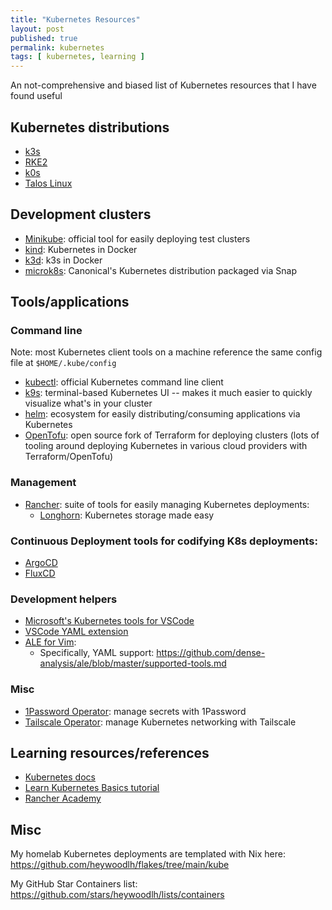 ```yaml
---
title: "Kubernetes Resources"
layout: post
published: true
permalink: kubernetes
tags: [ kubernetes, learning ]
---
```


An not-comprehensive and biased list of Kubernetes resources that I have found useful

## Kubernetes distributions
- [k3s](https://k3s.io/)
- [RKE2](https://docs.rke2.io/)
- [k0s](https://k0sproject.io/)
- [Talos Linux](https://www.talos.dev/)

## Development clusters
- [Minikube](https://minikube.sigs.k8s.io/docs/): official tool for easily deploying test clusters 
- [kind](https://github.com/kubernetes-sigs/kind): Kubernetes in Docker
- [k3d](https://k3d.io): k3s in Docker
- [microk8s](https://microk8s.io/): Canonical's Kubernetes distribution packaged via Snap

## Tools/applications

### Command line
Note: most Kubernetes client tools on a machine reference the same config file at `$HOME/.kube/config`

- [kubectl](https://kubernetes.io/docs/tasks/tools/#kubectl): official Kubernetes command line client
- [k9s](https://k9scli.io/): terminal-based Kubernetes UI -- makes it much easier to quickly visualize what's in your cluster
- [helm](https://helm.sh/): ecosystem for easily distributing/consuming applications via Kubernetes
- [OpenTofu](https://opentofu.org/): open source fork of Terraform for deploying clusters (lots of tooling around deploying Kubernetes in various cloud providers with Terraform/OpenTofu)

### Management
- [Rancher](https://ranchermanager.docs.rancher.com/): suite of tools for easily managing Kubernetes deployments:
  - [Longhorn](https://www.rancher.com/index.php/products/longhorn): Kubernetes storage made easy

### Continuous Deployment tools for codifying K8s deployments:
- [ArgoCD](https://argo-cd.readthedocs.io/en/stable/)
- [FluxCD](https://fluxcd.io/)

### Development helpers
- [Microsoft's Kubernetes tools for VSCode](https://code.visualstudio.com/docs/azure/kubernetes)
- [VSCode YAML extension](https://marketplace.visualstudio.com/items?itemName=redhat.vscode-yaml)
- [ALE for Vim](https://github.com/dense-analysis/ale):
  - Specifically, YAML support: https://github.com/dense-analysis/ale/blob/master/supported-tools.md

### Misc
- [1Password Operator](https://github.com/1Password/onepassword-operator): manage secrets with 1Password 
- [Tailscale Operator](https://tailscale.com/kubernetes-operator): manage Kubernetes networking with Tailscale

## Learning resources/references
- [Kubernetes docs](https://kubernetes.io/docs/home/)
- [Learn Kubernetes Basics tutorial](https://kubernetes.io/docs/tutorials/kubernetes-basics/)
- [Rancher Academy](https://www.rancher.academy/)

## Misc

My homelab Kubernetes deployments are templated with Nix here: https://github.com/heywoodlh/flakes/tree/main/kube

My GitHub Star Containers list: https://github.com/stars/heywoodlh/lists/containers
